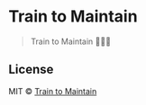 # Train to Maintain

> Train to Maintain 🏋🏼‍♀️

## License

MIT © [Train to Maintain](https://traintomaintain.co.uk)
